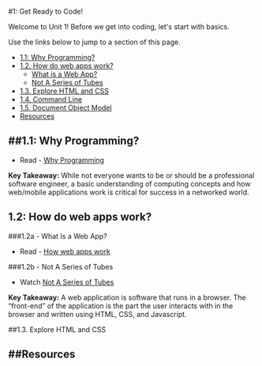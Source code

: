 #1: Get Ready to Code!


Welcome to Unit 1!  Before we get into coding, let's start with basics.

Use the links below to jump to a section of this page.

- [1.1: Why Programming?](#whyprogramming)
- [1.2. How do web apps work?](#webapps)
	- [What is a Web App?]()
	- [Not A Series of Tubes]()
- [1.3. Explore HTML and CSS]()
- [1.4. Command Line]()
- [1.5. Document Object Model]()
- [Resources](#resources)


##<a id="whyprogramming">1.1: Why Programming?</a>
-----------------------

+ Read - [Why Programming]() 

**Key Takeaway:** While not everyone wants to be or should be a professional software engineer, a basic understanding of computing concepts and how web/mobile applications work is critical for success in a networked world.

<a id="webapps">1.2: How do web apps work?</a>
-----------------------------

###1.2a - What Is a Web App?

+ Read - [How web apps work]() 

###1.2b - Not A Series of Tubes

+ Watch [Not A Series of Tubes](http://www.dontfeartheinternet.com/the-basics/not-tubes)

**Key Takeaway:** A web application is software that runs in a browser. The “front-end” of the application is the part the user interacts with in the browser and written using HTML, CSS, and Javascript. 

##<a id="">1.3. Explore HTML and CSS

##<a id="resources">Resources </a>
-----------------------------
